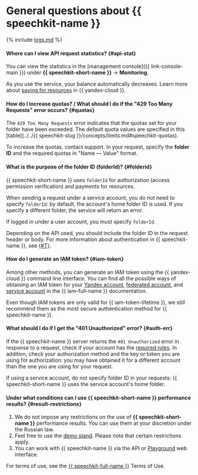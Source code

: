 # General questions about {{ speechkit-name }}

{% include [logs.md](../logs.md) %}

#### Where can I view API request statistics? {#api-stat}

You can view the statistics in the [management console]({{ link-console-main }}) under **{{ speechkit-short-name }}** → **Monitoring**.

As you use the service, your balance automatically decreases. Learn more about [paying for resources](../../billing/payment/index.md) in {{ yandex-cloud }}.

#### How do I increase quotas? / What should I do if the "429 Too Many Requests" error occurs? {#quotas}

The `429 Too Many Requests` error indicates that the quotas set for your folder have been exceeded. The default quota values are specified in this [table](../../{{ speechkit-slug }}/concepts/limits.md#speechkit-quotas).

To increase the quotas, contact support. In your request, specify the **folder ID** and the required quotas in "Name — Value" format.

#### What is the purpose of the folder ID (folderId)? {#folderid}

{{ speechkit-short-name }} uses `folderId` for authorization (access permission verification) and payments for resources.

When sending a request under a service account, you do not need to specify `folderId`: by default, the account's home folder ID is used. If you specify a different folder, the service will return an error.

If logged in under a user account, you must specify `folderId`.

Depending on the API used, you should include the folder ID in the request header or body. For more information about authentication in {{ speechkit-name }}, see [{#T}](../../speechkit/concepts/auth.md).

#### How do I generate an IAM token? {#iam-token}

Among other methods, you can generate an IAM token using the {{ yandex-cloud }} command line interface. You can find all the possible ways of obtaining an IAM token for your [Yandex account](../../iam/operations/iam-token/create.md), [federated account](../../iam/operations/iam-token/create-for-federation.md), and [service account](../../iam/operations/iam-token/create-for-sa.md) in the {{ iam-full-name }} documentation.

Even though IAM tokens are only valid for {{ iam-token-lifetime }}, we still recommend them as the most secure authentication method for {{ speechkit-name }}.

#### What should I do if I get the "401 Unauthorized" error? {#auth-err}

If the {{ speechkit-name }} server returns the `401 Unauthorized` error in response to a request, check if your account has the [required roles](../../speechkit/security/index.md). In addition, check your authorization method and the key or token you are using for authorization: you may have obtained it for a different account than the one you are using for your request.

If using a service account, do not specify folder ID in your requests: {{ speechkit-short-name }} uses the service account's home folder.

#### Under what conditions can I use {{ speechkit-short-name }} performance results? {#result-restrictions}

1. We do not impose any restrictions on the use of **{{ speechkit-short-name }}** performance results. You can use them at your discretion under the Russian law.
1. Feel free to use the [demo stand](/services/speechkit#demo). Please note that certain restrictions apply.
1. You can work with {{ speechkit-name }} via the API or [Playground](../../speechkit/quickstart/index.md) web interface.

For terms of use, see the [{{ speechkit-full-name }}](https://yandex.ru/legal/cloud_terms_speechkit) Terms of Use.
